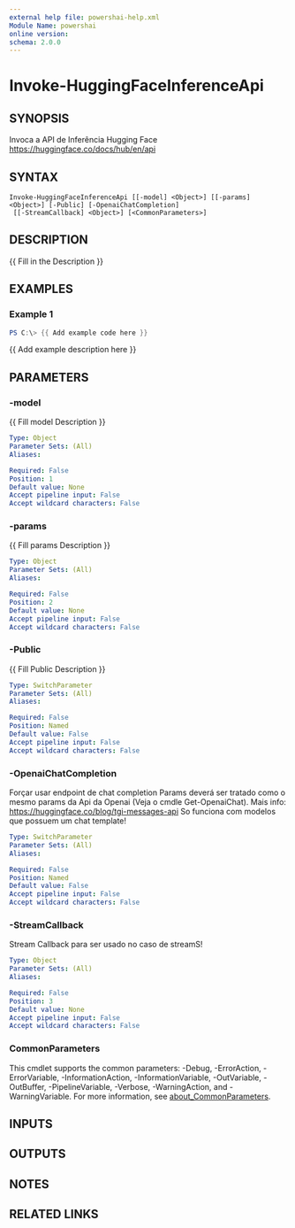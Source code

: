 ```yaml
---
external help file: powershai-help.xml
Module Name: powershai
online version:
schema: 2.0.0
---
```


# Invoke-HuggingFaceInferenceApi

## SYNOPSIS
Invoca a API de Inferência Hugging Face
https://huggingface.co/docs/hub/en/api

## SYNTAX

```
Invoke-HuggingFaceInferenceApi [[-model] <Object>] [[-params] <Object>] [-Public] [-OpenaiChatCompletion]
 [[-StreamCallback] <Object>] [<CommonParameters>]
```

## DESCRIPTION
{{ Fill in the Description }}

## EXAMPLES

### Example 1
```powershell
PS C:\> {{ Add example code here }}
```

{{ Add example description here }}

## PARAMETERS

### -model
{{ Fill model Description }}

```yaml
Type: Object
Parameter Sets: (All)
Aliases:

Required: False
Position: 1
Default value: None
Accept pipeline input: False
Accept wildcard characters: False
```

### -params
{{ Fill params Description }}

```yaml
Type: Object
Parameter Sets: (All)
Aliases:

Required: False
Position: 2
Default value: None
Accept pipeline input: False
Accept wildcard characters: False
```

### -Public
{{ Fill Public Description }}

```yaml
Type: SwitchParameter
Parameter Sets: (All)
Aliases:

Required: False
Position: Named
Default value: False
Accept pipeline input: False
Accept wildcard characters: False
```

### -OpenaiChatCompletion
Forçar usar endpoint de chat completion 
Params deverá ser tratado como o mesmo params da Api da Openai (Veja o cmdle Get-OpenaiChat).
Mais info: https://huggingface.co/blog/tgi-messages-api
So funciona com modelos que possuem um chat template!

```yaml
Type: SwitchParameter
Parameter Sets: (All)
Aliases:

Required: False
Position: Named
Default value: False
Accept pipeline input: False
Accept wildcard characters: False
```

### -StreamCallback
Stream Callback para ser usado no caso de streamS!

```yaml
Type: Object
Parameter Sets: (All)
Aliases:

Required: False
Position: 3
Default value: None
Accept pipeline input: False
Accept wildcard characters: False
```

### CommonParameters
This cmdlet supports the common parameters: -Debug, -ErrorAction, -ErrorVariable, -InformationAction, -InformationVariable, -OutVariable, -OutBuffer, -PipelineVariable, -Verbose, -WarningAction, and -WarningVariable. For more information, see [about_CommonParameters](http://go.microsoft.com/fwlink/?LinkID=113216).

## INPUTS

## OUTPUTS

## NOTES

## RELATED LINKS

